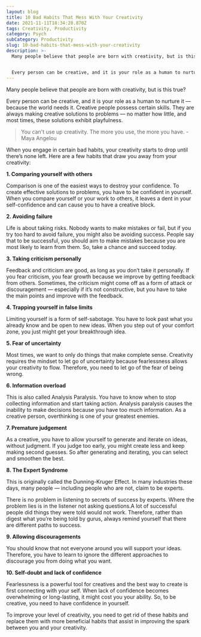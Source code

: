 ```yaml
---
layout: blog
title: 10 Bad Habits That Mess With Your Creativity
date: 2021-11-11T18:34:28.870Z
tags: Creativity, Productivity
category: Psych
subCategory: Productivity
slug: 10-bad-habits-that-mess-with-your-creativity
description: >-
  Many people believe that people are born with creativity, but is this true?


  Every person can be creative, and it is your role as a human to nurture it — because the world needs it. Creative people possess certain skills. They are always making creative solutions to problems — no matter how little, and most times, these solutions exhibit playfulness.
---
```

Many people believe that people are born with creativity, but is this true?

Every person can be creative, and it is your role as a human to nurture it — because the world needs it. Creative people possess certain skills. They are always making creative solutions to problems — no matter how little, and most times, these solutions exhibit playfulness.

> You can't use up creativity. The more you use, the more you have. - Maya Angelou
> 

When you engage in certain bad habits, your creativity starts to drop until there’s none left. Here are a few habits that draw you away from your creativity:

**1. Comparing yourself with others**

Comparison is one of the easiest ways to destroy your confidence. To create effective solutions to problems, you have to be confident in yourself. When you compare yourself or your work to others, it leaves a dent in your self-confidence and can cause you to have a creative block.

**2. Avoiding failure**

Life is about taking risks. Nobody wants to make mistakes or fail, but if you try too hard to avoid failure, you might also be avoiding success. People say that to be successful, you should aim to make mistakes because you are most likely to learn from them. So, take a chance and succeed today.

**3. Taking criticism personally**

Feedback and criticism are good, as long as you don’t take it personally. If you fear criticism, you fear growth because we improve by getting feedback from others. Sometimes, the criticism might come off as a form of attack or discouragement — especially if it’s not constructive, but you have to take the main points and improve with the feedback.

**4. Trapping yourself in false limits**

Limiting yourself is a form of self-sabotage. You have to look past what you already know and be open to new ideas. When you step out of your comfort zone, you just might get your breakthrough idea.

**5. Fear of uncertainty**

Most times, we want to only do things that make complete sense. Creativity requires the mindset to let go of uncertainty because fearlessness allows your creativity to flow. Therefore, you need to let go of the fear of being wrong.

**6. Information overload**

This is also called Analysis Paralysis. You have to know when to stop collecting information and start taking action. Analysis paralysis causes the inability to make decisions because you have too much information. As a creative person, overthinking is one of your greatest enemies.

**7. Premature judgement**

As a creative, you have to allow yourself to generate and iterate on ideas, without judgment. If you judge too early, you might create less and keep making second guesses. So after generating and iterating, you can select and smoothen the best.

**8. The Expert Syndrome**

This is originally called the Dunning-Kruger Effect. In many industries these days, many people — including people who are not, claim to be experts.

There is no problem in listening to secrets of success by experts. Where the problem lies is in the listener not asking questions.A lot of successful people did things they were told would not work. Therefore, rather than digest what you’re being told by gurus, always remind yourself that there are different paths to success.

**9. Allowing discouragements**

You should know that not everyone around you will support your ideas. Therefore, you have to learn to ignore the different approaches to discourage you from doing what you want.

**10. Self-doubt and lack of confidence**

Fearlessness is a powerful tool for creatives and the best way to create is first connecting with your self. When lack of confidence becomes overwhelming or long-lasting, it might cost you your ability. So, to be creative, you need to have confidence in yourself.

To improve your level of creativity, you need to get rid of these habits and replace them with more beneficial habits that assist in improving the spark between you and your creativity.